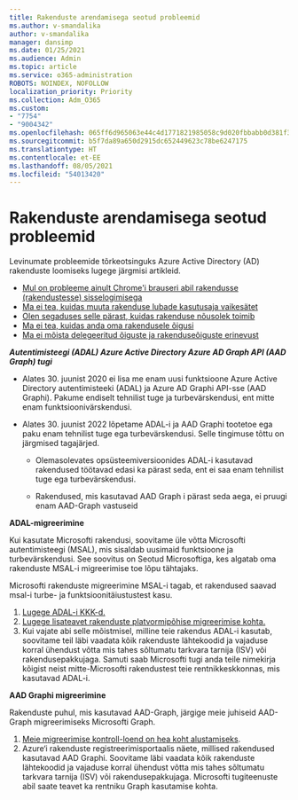```yaml
---
title: Rakenduste arendamisega seotud probleemid
ms.author: v-smandalika
author: v-smandalika
manager: dansimp
ms.date: 01/25/2021
ms.audience: Admin
ms.topic: article
ms.service: o365-administration
ROBOTS: NOINDEX, NOFOLLOW
localization_priority: Priority
ms.collection: Adm_O365
ms.custom:
- "7754"
- "9004342"
ms.openlocfilehash: 065ff6d965063e44c4d1771821985058c9d020fbbabb0d381f30b6a11132c4ee
ms.sourcegitcommit: b5f7da89a650d2915dc652449623c78be6247175
ms.translationtype: HT
ms.contentlocale: et-EE
ms.lasthandoff: 08/05/2021
ms.locfileid: "54013420"
---
```

# <a name="issues-developing-applications"></a>Rakenduste arendamisega seotud probleemid

Levinumate probleemide tõrkeotsinguks Azure Active Directory (AD) rakenduste loomiseks lugege järgmisi artikleid.

- [Mul on probleeme ainult Chrome'i brauseri abil rakendusse (rakendustesse) sisselogimisega](https://docs.microsoft.com/office365/troubleshoot/miscellaneous/chrome-behavior-affects-applications) 
- [Ma ei tea, kuidas muuta rakenduse lubade kasutusaja vaikesätet](https://docs.microsoft.com/azure/active-directory/develop/registration-config-change-token-lifetime-how-to) 
- [Olen segaduses selle pärast, kuidas rakenduse nõusolek toimib](https://docs.microsoft.com/azure/active-directory/application-dev-consent-framework) 
- [Ma ei tea, kuidas anda oma rakendusele õigusi](https://docs.microsoft.com/azure/active-directory/manage-apps/configure-user-consent) 
- [Ma ei mõista delegeeritud õiguste ja rakenduseõiguste erinevust](https://docs.microsoft.com/azure/active-directory/develop/delegated-and-app-perms)

***Autentimisteegi (ADAL) Azure Active Directory Azure AD Graph API (AAD Graph) tugi***

- Alates 30. juunist 2020 ei lisa me enam uusi funktsioone Azure Active Directory autentimisteeki (ADAL) ja Azure AD Graphi API-sse (AAD Graphi). Pakume endiselt tehnilist tuge ja turbevärskendusi, ent mitte enam funktsioonivärskendusi.

- Alates 30. juunist 2022 lõpetame ADAL-i ja AAD Graphi tootetoe ega paku enam tehnilist tuge ega turbevärskendusi. Selle tingimuse tõttu on järgmised tagajärjed.

    - Olemasolevates opsüsteemiversioonides ADAL-i kasutavad rakendused töötavad edasi ka pärast seda, ent ei saa enam tehnilist tuge ega turbevärskendusi.

    - Rakendused, mis kasutavad AAD Graph i pärast seda aega, ei pruugi enam AAD-Graph vastuseid

**ADAL-migreerimine**

Kui kasutate Microsofti rakendusi, soovitame üle võtta Microsofti autentimisteegi (MSAL), mis sisaldab uusimaid funktsioone ja turbevärskendusi. See soovitus on Seotud Microsoftiga, kes algatab oma rakenduste MSAL-i migreerimise toe lõpu tähtajaks. 

Microsofti rakenduste migreerimine MSAL-i tagab, et rakendused saavad msal-i turbe- ja funktsioonitäiustustest kasu.

1. [Lugege ADAL-i KKK-d.](https://docs.microsoft.com/azure/active-directory/develop/msal-migration#frequently-asked-questions-faq) 
2. [Lugege lisateavet rakenduste platvormipõhise migreerimise kohta.](https://docs.microsoft.com/azure/active-directory/develop/msal-migration#frequently-asked-questions-faq) 
3. Kui vajate abi selle mõistmisel, milline teie rakendus ADAL-i kasutab, soovitame teil läbi vaadata kõik rakenduste lähtekoodid ja vajaduse korral ühendust võtta mis tahes sõltumatu tarkvara tarnija (ISV) või rakendusepakkujaga. Samuti saab Microsofti tugi anda teile nimekirja kõigist neist mitte-Microsofti rakendustest teie rentnikkeskkonnas, mis kasutavad ADAL-i.

**AAD Graphi migreerimine**

Rakenduste puhul, mis kasutavad AAD-Graph, järgige meie juhiseid AAD-Graph migreerimiseks Microsofti Graph.

1. [Meie migreerimise kontroll-loend on hea koht alustamiseks](https://docs.microsoft.com/graph/migrate-azure-ad-graph-planning-checklist). 
2. Azure‘i rakenduste registreerimisportaalis näete, millised rakendused kasutavad AAD Graphi. Soovitame läbi vaadata kõik rakenduste lähtekoodid ja vajaduse korral ühendust võtta mis tahes sõltumatu tarkvara tarnija (ISV) või rakendusepakkujaga. Microsofti tugiteenuste abil saate teavet ka rentniku Graph kasutamise kohta.







